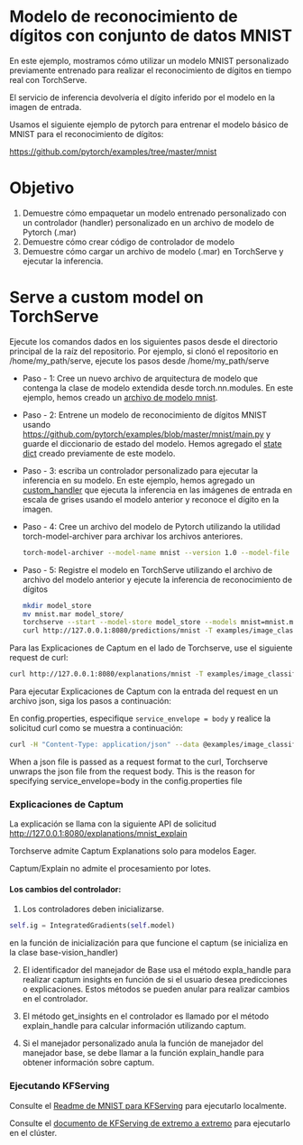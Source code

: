 # Modelo de reconocimiento de dígitos con conjunto de datos MNIST

En este ejemplo, mostramos cómo utilizar un modelo MNIST personalizado previamente entrenado para realizar el reconocimiento de dígitos en tiempo real con TorchServe.

El servicio de inferencia devolvería el dígito inferido por el modelo en la imagen de entrada.

Usamos el siguiente ejemplo de pytorch para entrenar el modelo básico de MNIST para el reconocimiento de dígitos:

https://github.com/pytorch/examples/tree/master/mnist

# Objetivo
1. Demuestre cómo empaquetar un modelo entrenado personalizado con un controlador (handler) personalizado en un archivo de modelo de Pytorch (.mar)
2. Demuestre cómo crear código de controlador de modelo
3. Demuestre cómo cargar un archivo de modelo (.mar) en TorchServe y ejecutar la inferencia.

# Serve a custom model on TorchServe

Ejecute los comandos dados en los siguientes pasos desde el directorio principal de la raíz del repositorio. Por ejemplo, si clonó el repositorio en /home/my_path/serve, ejecute los pasos desde /home/my_path/serve

  * Paso - 1: Cree un nuevo archivo de arquitectura de modelo que contenga la clase de modelo extendida desde torch.nn.modules. En este ejemplo, hemos creado un [archivo de modelo mnist](mnist.py).
  * Paso - 2: Entrene un modelo de reconocimiento de dígitos MNIST usando https://github.com/pytorch/examples/blob/master/mnist/main.py y guarde el diccionario de estado del modelo. Hemos agregado el [state dict](mnist_cnn.pt) creado previamente de este modelo.
  * Paso - 3: escriba un controlador personalizado para ejecutar la inferencia en su modelo. En este ejemplo, hemos agregado un [custom_handler](mnist_handler.py) que ejecuta la inferencia en las imágenes de entrada en escala de grises usando el modelo anterior y reconoce el dígito en la imagen.
  * Paso - 4: Cree un archivo del modelo de Pytorch utilizando la utilidad torch-model-archiver para archivar los archivos anteriores.
 
    ```bash
    torch-model-archiver --model-name mnist --version 1.0 --model-file examples/image_classifier/mnist/mnist.py --serialized-file examples/image_classifier/mnist/mnist_cnn.pt --handler  examples/image_classifier/mnist/mnist_handler.py
    ```
   
 * Paso - 5: Registre el modelo en TorchServe utilizando el archivo de archivo del modelo anterior y ejecute la inferencia de reconocimiento de dígitos
   
    ```bash
    mkdir model_store
    mv mnist.mar model_store/
    torchserve --start --model-store model_store --models mnist=mnist.mar
    curl http://127.0.0.1:8080/predictions/mnist -T examples/image_classifier/mnist/test_data/0.png
    ```

Para las Explicaciones de Captum en el lado de Torchserve, use el siguiente request de curl:
```bash
curl http://127.0.0.1:8080/explanations/mnist -T examples/image_classifier/mnist/test_data/0.png
```

Para ejecutar Explicaciones de Captum con la entrada del request en un archivo json, siga los pasos a continuación:

En config.properties, especifique `service_envelope = body` y realice la solicitud curl como se muestra a continuación:
```bash
curl -H "Content-Type: application/json" --data @examples/image_classifier/mnist/mnist_ts.json http://127.0.0.1:8080/explanations/mnist_explain
```
When a json file is passed as a request format to the curl, Torchserve unwraps the json file from the request body. This is the reason for specifying service_envelope=body in the config.properties file

### Explicaciones de Captum

La explicación se llama con la siguiente API de solicitud http://127.0.0.1:8080/explanations/mnist_explain

Torchserve admite Captum Explanations solo para modelos Eager.

Captum/Explain no admite el procesamiento por lotes.

#### Los cambios del controlador:

1. Los controladores deben inicializarse.
```python
self.ig = IntegratedGradients(self.model)
```
en la función de inicialización para que funcione el captum (se inicializa en la clase base-vision_handler)

2. El identificador del manejador de Base usa el método expla_handle para realizar captum insights en función de si el usuario desea predicciones o explicaciones. Estos métodos se pueden anular para realizar cambios en el controlador.

3. El método get_insights en el controlador es llamado por el método explain_handle para calcular información utilizando captum.

4. Si el manejador personalizado anula la función de manejador del manejador base, se debe llamar a la función explain_handle para obtener información sobre captum.

### Ejecutando KFServing

Consulte el [Readme de MNIST para KFServing](https://github.com/pytorch/serve/blob/master/kubernetes/kfserving/mnist_readme.md) para ejecutarlo localmente.

Consulte el [documento de KFServing de extremo a extremo](https://github.com/pytorch/serve/blob/master/kubernetes/kfserving/README.md) para ejecutarlo en el clúster.